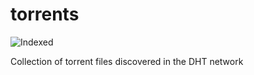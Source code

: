 torrents 
========
![Indexed](https://img.shields.io/badge/indexed-189191-blue)

Collection of torrent files discovered in the DHT network
